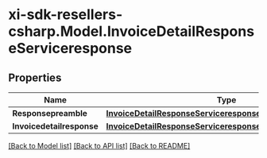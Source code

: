 # xi-sdk-resellers-csharp.Model.InvoiceDetailResponseServiceresponse

## Properties

Name | Type | Description | Notes
------------ | ------------- | ------------- | -------------
**Responsepreamble** | [**InvoiceDetailResponseServiceresponseResponsepreamble**](InvoiceDetailResponseServiceresponseResponsepreamble.md) |  | [optional] 
**Invoicedetailresponse** | [**InvoiceDetailResponseServiceresponseInvoicedetailresponse**](InvoiceDetailResponseServiceresponseInvoicedetailresponse.md) |  | [optional] 

[[Back to Model list]](../README.md#documentation-for-models) [[Back to API list]](../README.md#documentation-for-api-endpoints) [[Back to README]](../README.md)

